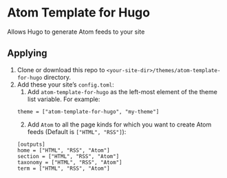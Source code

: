# Atom Template for Hugo
Allows Hugo to generate Atom feeds to your site

## Applying
1. Clone or download this repo to `<your-site-dir>/themes/atom-template-for-hugo` directory.
2. Add these your site’s `config.toml`:
   1. Add `atom-template-for-hugo` as the left-most element of the theme list variable. For example:
   ```
   theme = ["atom-template-for-hugo", "my-theme"]
   ```
   2. Add `Atom` to all the page kinds for which you want to create Atom feeds (Default is `["HTML", "RSS"]`):
   ```
   [outputs]
   home = ["HTML", "RSS", "Atom"]
   section = ["HTML", "RSS", "Atom"]
   taxonomy = ["HTML", "RSS", "Atom"]
   term = ["HTML", "RSS", "Atom"]
   ```
